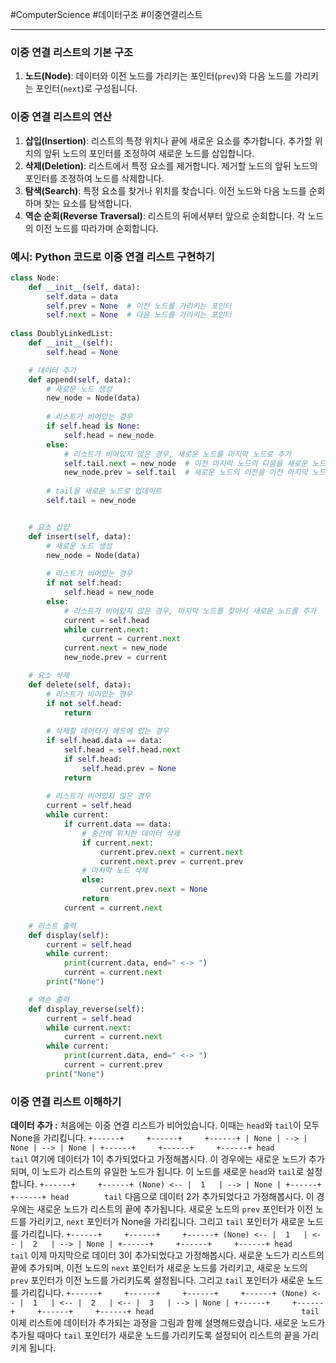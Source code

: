 #ComputerScience #데이터구조 #이중연결리스트

---
### 이중 연결 리스트의 기본 구조

1. **노드(Node)**: 데이터와 이전 노드를 가리키는 포인터(`prev`)와 다음 노드를 가리키는 포인터(`next`)로 구성됩니다.

### 이중 연결 리스트의 연산

1. **삽입(Insertion)**: 리스트의 특정 위치나 끝에 새로운 요소를 추가합니다. 추가할 위치의 앞뒤 노드의 포인터를 조정하여 새로운 노드를 삽입합니다.
2. **삭제(Deletion)**: 리스트에서 특정 요소를 제거합니다. 제거할 노드의 앞뒤 노드의 포인터를 조정하여 노드를 삭제합니다.
3. **탐색(Search)**: 특정 요소를 찾거나 위치를 찾습니다. 이전 노드와 다음 노드를 순회하며 찾는 요소를 탐색합니다.
4. **역순 순회(Reverse Traversal)**: 리스트의 뒤에서부터 앞으로 순회합니다. 각 노드의 이전 노드를 따라가며 순회합니다.

### 예시: Python 코드로 이중 연결 리스트 구현하기

```python
class Node:
    def __init__(self, data):
        self.data = data
        self.prev = None  # 이전 노드를 가리키는 포인터
        self.next = None  # 다음 노드를 가리키는 포인터
        
class DoublyLinkedList:
    def __init__(self):
        self.head = None

    # 데이터 추가
    def append(self, data):
        # 새로운 노드 생성
        new_node = Node(data)
        
        # 리스트가 비어있는 경우
        if self.head is None:
            self.head = new_node
        else:
            # 리스트가 비어있지 않은 경우, 새로운 노드를 마지막 노드로 추가
            self.tail.next = new_node  # 이전 마지막 노드의 다음을 새로운 노드로 설정
            new_node.prev = self.tail  # 새로운 노드의 이전을 이전 마지막 노드로 설정
        
        # tail을 새로운 노드로 업데이트
        self.tail = new_node  


    # 요소 삽입
    def insert(self, data):
        # 새로운 노드 생성
        new_node = Node(data)
        
        # 리스트가 비어있는 경우
        if not self.head:
            self.head = new_node
        else:
            # 리스트가 비어있지 않은 경우, 마지막 노드를 찾아서 새로운 노드를 추가
            current = self.head
            while current.next:
                current = current.next
            current.next = new_node
            new_node.prev = current

    # 요소 삭제
    def delete(self, data):
        # 리스트가 비어있는 경우
        if not self.head:
            return
        
        # 삭제할 데이터가 헤드에 있는 경우
        if self.head.data == data:
            self.head = self.head.next
            if self.head:
                self.head.prev = None
            return
        
        # 리스트가 비어있지 않은 경우
        current = self.head
        while current:
            if current.data == data:
                # 중간에 위치한 데이터 삭제
                if current.next:
                    current.prev.next = current.next
                    current.next.prev = current.prev
                # 마지막 노드 삭제
                else:
                    current.prev.next = None
                return
            current = current.next

    # 리스트 출력
    def display(self):
        current = self.head
        while current:
            print(current.data, end=" <-> ")
            current = current.next
        print("None")

    # 역순 출력
    def display_reverse(self):
        current = self.head
        while current.next:
            current = current.next
        while current:
            print(current.data, end=" <-> ")
            current = current.prev
        print("None")

```

### 이중 연결 리스트 이해하기

**데이터 추가 :** 
	처음에는 이중 연결 리스트가 비어있습니다. 이때는 `head`와 `tail`이 모두 None을 가리킵니다.
	```
	+------+     +------+     +------+
	| None | --> | None | --> | None |
	+------+     +------+     +------+
	  head        tail
	```
	여기에 데이터가 1이 추가되었다고 가정해봅시다. 이 경우에는 새로운 노드가 추가되며, 이 노드가 리스트의 유일한 노드가 됩니다. 이 노드를 새로운 `head`와 `tail`로 설정합니다.
	```
	           +------+     +------+
	(None) <-- |  1   | --> | None |
	           +------+     +------+
	             head        tail
	```
	다음으로 데이터 2가 추가되었다고 가정해봅시다. 이 경우에는 새로운 노드가 리스트의 끝에 추가됩니다. 새로운 노드의 `prev` 포인터가 이전 노드를 가리키고, `next` 포인터가 None을 가리킵니다. 그리고 `tail` 포인터가 새로운 노드를 가리킵니다.
	```
	           +------+     +------+     +------+
	(None) <-- |  1   | <-- |  2   | --> | None |
	           +------+     +------+     +------+
	             head                     tail
	```
	이제 마지막으로 데이터 3이 추가되었다고 가정해봅시다. 새로운 노드가 리스트의 끝에 추가되며, 이전 노드의 `next` 포인터가 새로운 노드를 가리키고, 새로운 노드의 `prev` 포인터가 이전 노드를 가리키도록 설정됩니다. 그리고 `tail` 포인터가 새로운 노드를 가리킵니다.
	```
	           +------+     +------+     +------+     +------+
	(None) <-- |  1   | <-- |  2   | <-- |  3   | --> | None |
	           +------+     +------+     +------+     +------+
	             head                                 tail
	```
	이제 리스트에 데이터가 추가되는 과정을 그림과 함께 설명해드렸습니다. 새로운 노드가 추가될 때마다 `tail` 포인터가 새로운 노드를 가리키도록 설정되어 리스트의 끝을 가리키게 됩니다.
